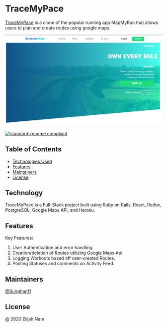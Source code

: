 # TraceMyPace

[TraceMyPace](http://tracemypace.herokuapp.com/#/) is a clone of the popular running app MapMyRun that allows users to plan and create routes using google maps.

[![banner](readme/tracemypacesplash.jpg)](http://tracemypace.herokuapp.com/#/)

[![standard-readme compliant](https://img.shields.io/badge/standard--readme-OK-green.svg?style=flat-square)](https://github.com/RichardLitt/standard-readme)

## Table of Contents

- [Technologies Used](#technology)
- [Features](#features)
- [Maintainers](#maintainers)
- [License](#license)

## Technology

TraceMyPace is a Full-Stack project built using Ruby on Rails, React, Redux, PostgreSQL, Google Maps API, and Heroku.

## Features

Key Features:
1. User Authentication and error handling.
2. Creation/deletion of Routes utilizing Google Maps Api.
3. Logging Workouts based off user-created Routes.
4. Posting Statuses and comments on Activity Feed.

## Maintainers
[@Sunghan11](https://github.com/Sunghan11)

## License 

@ 2020 Elijah Nam

